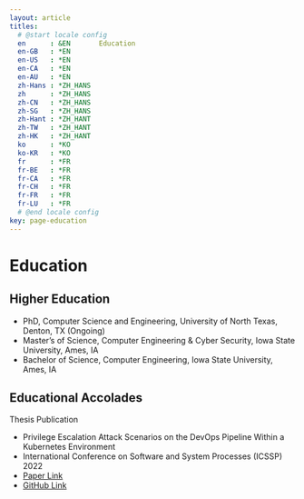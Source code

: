 ```yaml
---
layout: article
titles:
  # @start locale config
  en      : &EN       Education
  en-GB   : *EN
  en-US   : *EN
  en-CA   : *EN
  en-AU   : *EN
  zh-Hans : *ZH_HANS
  zh      : *ZH_HANS
  zh-CN   : *ZH_HANS
  zh-SG   : *ZH_HANS
  zh-Hant : *ZH_HANT
  zh-TW   : *ZH_HANT
  zh-HK   : *ZH_HANT
  ko      : *KO
  ko-KR   : *KO
  fr      : *FR
  fr-BE   : *FR
  fr-CA   : *FR
  fr-CH   : *FR
  fr-FR   : *FR
  fr-LU   : *FR
  # @end locale config
key: page-education
---
```

# Education
## Higher Education
- PhD, Computer Science and Engineering, University of North Texas, Denton, TX (Ongoing)
- Master’s of Science, Computer Engineering & Cyber Security, Iowa State University, Ames, IA
- Bachelor of Science, Computer Engineering, Iowa State University, Ames, IA  

## Educational Accolades
Thesis Publication
- Privilege Escalation Attack Scenarios on the DevOps Pipeline Within a Kubernetes Environment 
- International Conference on Software and System Processes (ICSSP) 2022
- [Paper Link](https://dl.acm.org/doi/10.1145/3529320.3529325)
- [GitHub Link](https://github.com/npecka/InsiderAttacksontheDevOpsPipeline)